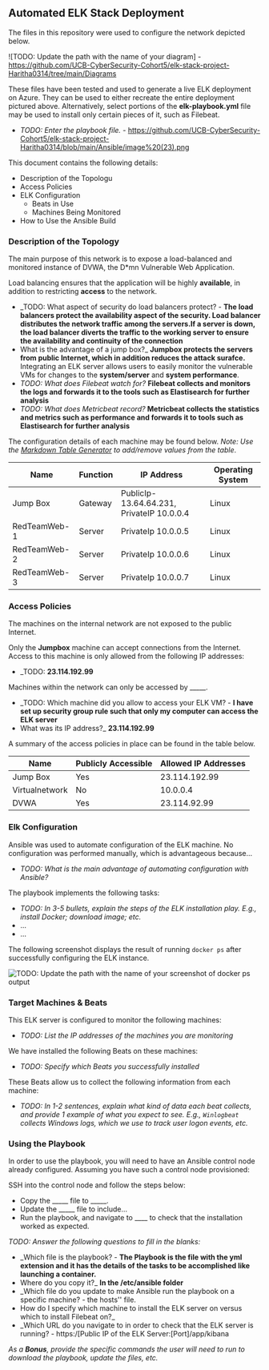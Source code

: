 ## Automated ELK Stack Deployment

The files in this repository were used to configure the network depicted below.

![TODO: Update the path with the name of your diagram] - https://github.com/UCB-CyberSecurity-Cohort5/elk-stack-project-Haritha0314/tree/main/Diagrams

These files have been tested and used to generate a live ELK deployment on Azure. They can be used to either recreate the entire deployment pictured above. Alternatively, select portions of the **elk-playbook.yml** file may be used to install only certain pieces of it, such as Filebeat.

  - _TODO: Enter the playbook file._ - https://github.com/UCB-CyberSecurity-Cohort5/elk-stack-project-Haritha0314/blob/main/Ansible/image%20(23).png

This document contains the following details:
- Description of the Topologu
- Access Policies
- ELK Configuration
  - Beats in Use
  - Machines Being Monitored
- How to Use the Ansible Build


### Description of the Topology

The main purpose of this network is to expose a load-balanced and monitored instance of DVWA, the D*mn Vulnerable Web Application.

Load balancing ensures that the application will be highly **available**, in addition to restricting **access** to the network.
- _TODO: What aspect of security do load balancers protect? - **The load balancers protect the availability aspect of the security. Load balancer distributes the network traffic among the servers.If a server is down, the load balancer diverts the traffic to the working server to ensure the availability and continuity of the connection** 
- What is the advantage of a jump box?_ **Jumpbox protects the servers from public Internet, which in addition reduces the attack surafce.** 
Integrating an ELK server allows users to easily monitor the vulnerable VMs for changes to the **system/server** and **system performance**.
- _TODO: What does Filebeat watch for?_ **Filebeat collects and monitors the logs and forwards it to the tools such as Elastisearch for further analysis** 
- _TODO: What does Metricbeat record?_ **Metricbeat collects the statistics and metrics such as performance and forwards it to tools such as Elastisearch for further analysis**

The configuration details of each machine may be found below.
_Note: Use the [Markdown Table Generator](http://www.tablesgenerator.com/markdown_tables) to add/remove values from the table_.

| Name     | Function | IP Address | Operating System |
|----------|----------|------------|------------------|
| Jump Box | Gateway  | PublicIp-13.64.64.231, PrivateIP 10.0.0.4  | Linux            |
| RedTeamWeb-1     | Server         |   PrivateIp 10.0.0.5         |    Linux              |
| RedTeamWeb-2  |      Server    |   PrivateIp 10.0.0.6         |  Linux                |
| RedTeamWeb-3  |    Server      |   PrivateIp 10.0.0.7         |   Linux               |

### Access Policies

The machines on the internal network are not exposed to the public Internet. 

Only the **Jumpbox** machine can accept connections from the Internet. Access to this machine is only allowed from the following IP addresses:
- _TODO: **23.114.192.99**

Machines within the network can only be accessed by _____.
- _TODO: Which machine did you allow to access your ELK VM? - **I have set up security group rule such that only my computer can access the ELK server** 
-  What was its IP address?_ **23.114.192.99**

A summary of the access policies in place can be found in the table below.

| Name     | Publicly Accessible | Allowed IP Addresses |
|----------|---------------------|----------------------|
| Jump Box | Yes            | 23.114.192.99   |
|  Virtualnetwork        |  No                   |     10.0.0.4                 |
|      DVWA    |      Yes               |          23.114.92.99            |

### Elk Configuration

Ansible was used to automate configuration of the ELK machine. No configuration was performed manually, which is advantageous because...
- _TODO: What is the main advantage of automating configuration with Ansible?_

The playbook implements the following tasks:
- _TODO: In 3-5 bullets, explain the steps of the ELK installation play. E.g., install Docker; download image; etc._
- ...
- ...

The following screenshot displays the result of running `docker ps` after successfully configuring the ELK instance.

![TODO: Update the path with the name of your screenshot of docker ps output](Images/docker_ps_output.png)

### Target Machines & Beats
This ELK server is configured to monitor the following machines:
- _TODO: List the IP addresses of the machines you are monitoring_

We have installed the following Beats on these machines:
- _TODO: Specify which Beats you successfully installed_

These Beats allow us to collect the following information from each machine:
- _TODO: In 1-2 sentences, explain what kind of data each beat collects, and provide 1 example of what you expect to see. E.g., `Winlogbeat` collects Windows logs, which we use to track user logon events, etc._

### Using the Playbook
In order to use the playbook, you will need to have an Ansible control node already configured. Assuming you have such a control node provisioned: 

SSH into the control node and follow the steps below:
- Copy the _____ file to _____.
- Update the _____ file to include...
- Run the playbook, and navigate to ____ to check that the installation worked as expected.

_TODO: Answer the following questions to fill in the blanks:_
- _Which file is the playbook? - **The Playbook is the file with the yml extension and it has the details of the tasks to be accomplished like launching a container.** 
- Where do you copy it?_ **In the /etc/ansible folder**
- _Which file do you update to make Ansible run the playbook on a specific machine? - the hosts'' file.  
-  How do I specify which machine to install the ELK server on versus which to install Filebeat on?_
- _Which URL do you navigate to in order to check that the ELK server is running? - https:/[Public IP of the ELK Server:[Port]/app/kibana

_As a **Bonus**, provide the specific commands the user will need to run to download the playbook, update the files, etc._
